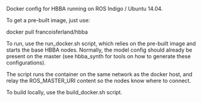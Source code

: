 Docker config for HBBA running on ROS Indigo / Ubuntu 14.04.

To get a pre-built image, just use:

  docker pull francoisferland/hbba

To run, use the run_docker.sh script, which relies on the pre-built image and
starts the base HBBA nodes.
Normally, the model config should already be present on the master (see
hbba_synth for tools on how to generate these configurations).

The script runs the container on the same network as the docker host, and relay
the ROS_MASTER_URI content so the nodes know where to connect.

To build locally, use the build_docker.sh script.

